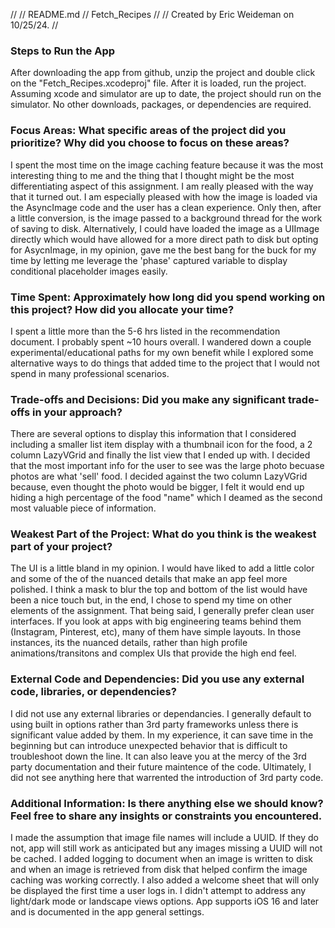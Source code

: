 //
//  README.md
//  Fetch_Recipes
//
//  Created by Eric Weideman on 10/25/24.
//

### Steps to Run the App

After downloading the app from github, unzip the project and double click on the "Fetch_Recipes.xcodeproj" file. After it is loaded, run the project. Assuming xcode and simulator are up to date, the project should run on the simulator. No other downloads, packages, or dependencies are required.

### Focus Areas: What specific areas of the project did you prioritize? Why did you choose to focus on these areas?

I spent the most time on the image caching feature because it was the most interesting thing to me and the thing that I thought might be the most differentiating aspect of this assignment. I am really pleased with the way that it turned out. I am especially pleased with how the image is loaded via the AsyncImage code and the user has a clean experience. Only then, after a little conversion, is the image passed to a background thread for the work of saving to disk. Alternatively, I could have loaded the image as a UIImage directly which would have allowed for a more direct path to disk but opting for AsycnImage, in my opinion, gave me the best bang for the buck for my time by letting me leverage the 'phase' captured variable to display conditional placeholder images easily.

### Time Spent: Approximately how long did you spend working on this project? How did you allocate your time?

I spent a little more than the 5-6 hrs listed in the recommendation document. I probably spent ~10 hours overall. I wandered down a couple experimental/educational paths for my own benefit while I explored some alternative ways to do things that added time to the project that I would not spend in many professional scenarios.

### Trade-offs and Decisions: Did you make any significant trade-offs in your approach?

There are several options to display this information that I considered including a smaller list item display with a thumbnail icon for the food, a 2 column LazyVGrid and finally the list view that I ended up with. I decided that the most important info for the user to see was the large photo becuase photos are what 'sell' food. I decided against the two column LazyVGrid because, even thought the photo would be bigger, I felt it would end up hiding a high percentage of the food "name" which I deamed as the second most valuable piece of information.

### Weakest Part of the Project: What do you think is the weakest part of your project?

The UI is a little bland in my opinion. I would have liked to add a little color and some of the of the nuanced details that make an app feel more polished. I think a mask to blur the top and bottom of the list would have been a nice touch but, in the end, I chose to spend my time on other elements of the assignment. That being said, I generally prefer clean user interfaces. If you look at apps with big engineering teams behind them (Instagram, Pinterest, etc), many of them have simple layouts. In those instances, its the nuanced details, rather than high profile animations/transitons and complex UIs that provide the high end feel.

### External Code and Dependencies: Did you use any external code, libraries, or dependencies?

I did not use any external libraries or dependancies. I generally default to using built in options rather than 3rd party frameworks unless there is significant value added by them. In my experience, it can save time in the beginning but can introduce unexpected behavior that is difficult to troubleshoot down the line. It can also leave you at the mercy of the 3rd party documentation and their future maintence of the code. Ultimately, I did not see anything here that warrented the introduction of 3rd party code.

### Additional Information: Is there anything else we should know? Feel free to share any insights or constraints you encountered.

I made the assumption that image file names will include a UUID. If they do not, app will still work as anticipated but any images missing a UUID will not be cached. I added logging to document when an image is written to disk and when an image is retrieved from disk that helped confirm the image caching was working correctly. I also added a welcome sheet that will only be displayed the first time a user logs in. I didn't attempt to address any light/dark mode or landscape views options. App supports iOS 16 and later and is documented in the app general settings.

